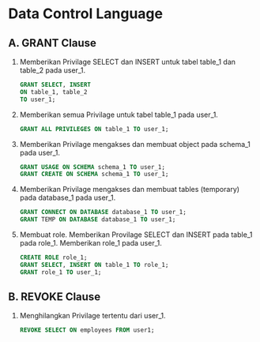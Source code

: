 # **Data Control Language**

## **A. GRANT Clause**

1.  Memberikan Privilage SELECT dan INSERT untuk tabel table_1 dan table_2 pada user_1.
    ```sql
    GRANT SELECT, INSERT
    ON table_1, table_2
    TO user_1;
    ```

2.  Memberikan semua Privilage untuk tabel table_1 pada user_1.
    ```sql
    GRANT ALL PRIVILEGES ON table_1 TO user_1;
    ```

3.  Memberikan Privilage mengakses dan membuat object pada schema_1 pada user_1.
    ```sql
    GRANT USAGE ON SCHEMA schema_1 TO user_1;
    GRANT CREATE ON SCHEMA schema_1 TO user_1;
    ```

4.  Memberikan Privilage mengakses dan membuat tables (temporary) pada database_1 pada user_1.
    ```sql
    GRANT CONNECT ON DATABASE database_1 TO user_1;
    GRANT TEMP ON DATABASE database_1 TO user_1;
    ```

5.  Membuat role. Memberikan Provilage SELECT dan INSERT pada table_1 pada role_1. Memberikan role_1 pada user_1.
    ```sql
    CREATE ROLE role_1;
    GRANT SELECT, INSERT ON table_1 TO role_1;
    GRANT role_1 TO user_1;
    ```

## **B. REVOKE Clause**

1.  Menghilangkan Privilage tertentu dari user_1.
    ```sql
    REVOKE SELECT ON employees FROM user1;
    ```
